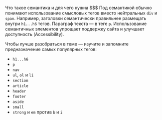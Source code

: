 Что такое семантика и для чего нужна
$$$
Под семантикой обычно понимают использование смысловых тегов вместо нейтральных `div` и `span`.
Например, заголовки семантически правильнее размещать внутри `h1...h6` тегов. Параграф текста — в теге `p`.
Использование семантичных элементов упрощает поддержку сайта и улучшает доступность (Accessibility).

Чтобы лучше разобраться в теме — изучите и запомните предназначение самых популярных тегов:

- `h1...h6`
- `p`
- `nav`
- `ul`, `ol` и `li`
- `section`
- `article`
- `header`
- `footer`
- `aside`
- `small`
- `strong` и `em` против `b` и `i`